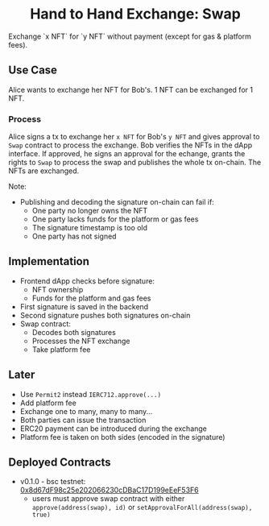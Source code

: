 <h1 align="center"> Hand to Hand Exchange: Swap </h1>
Exchange `x NFT` for `y NFT` without payment (except for gas & platform fees).

## Use Case

Alice wants to exchange her NFT for Bob's. 1 NFT can be exchanged for 1 NFT.

### Process

Alice signs a tx to exchange her `x NFT` for Bob's `y NFT` and gives approval to `Swap` contract to process the exchange. Bob verifies the NFTs in the dApp interface. If approved, he signs an approval for the echange, grants the rights to `Swap` to process the swap and publishes the whole tx on-chain. The NFTs are exchanged.

Note:

-   Publishing and decoding the signature on-chain can fail if:
    -   One party no longer owns the NFT
    -   One party lacks funds for the platform or gas fees
    -   The signature timestamp is too old
    -   One party has not signed

## Implementation

-   Frontend dApp checks before signature:
    -   NFT ownership
    -   Funds for the platform and gas fees
-   First signature is saved in the backend
-   Second signature pushes both signatures on-chain
-   Swap contract:
    -   Decodes both signatures
    -   Processes the NFT exchange
    -   Take platform fee

## Later

-   Use `Permit2` instead `IERC712.approve(...)`
-   Add platform fee
-   Exchange one to many, many to many...
-   Both parties can issue the transaction
-   ERC20 payment can be introduced during the exchange
-   Platform fee is taken on both sides (encoded in the signature)

## Deployed Contracts

-   v0.1.0 - bsc testnet: [0x8d67dF98c25e202066230cDBaC17D199eEeF53F6](https://testnet.bscscan.com/address/0x8d67df98c25e202066230cdbac17d199eeef53f6)
    -   users must approve swap contract with either `approve(address(swap), id)` or `setApprovalForAll(address(swap), true)`
